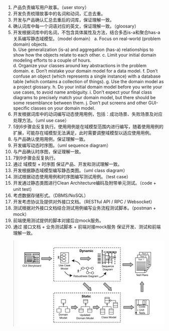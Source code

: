 1. 产品负责编写用户故事。（user story）
2. 开发负责梳理故事中的名词和动词，汇总去重。
3. 开发与产品确认汇总去重后的词库，保证理解一致。
4. 确认词库中每一个词语对应的英文，保证理解一致。（gloosary）
5. 开发根据词库中的名词，不包含具体属性及方法，结合多态is-a和聚合has-a关系编写静态域模型。（model domain）
    a. Focus on real-world (problem domain) objects.  
    b. Use generalization (is-a) and aggregation (has-a) relationships to show how the objects relate to each other.
    c. Limit your initial domain modeling efforts to a couple of hours.  
    d. Organize your classes around key abstractions in the problem domain.
    e. Don’t mistake your domain model for a data model.
    f. Don’t confuse an object (which represents a single instance) with a database table (which contains a collection of things).
    g. Use the domain model as a project glossary.
    h. Do your initial domain model before you write your use cases, to avoid name ambiguity.
    i. Don’t expect your final class diagrams to precisely match your domain model, but there should be some resemblance between them.
    j. Don’t put screens and other GUI-specific classes on your domain model.
6. 开发根据词库中的动词编写动态使用用例，包括：成功场景、失败场景及对应处理方法。（uml use case）
7. 5到6步骤会反复执行。使用用例是在域模型范围内进行编写，随着使用用例的扩展，可能存在域模型无法满足，此时需要调整域模型以适应使用用例。
8. 与产品确认使用用例，保证理解一致。
9. 开发编写动态时序图。（uml sequence diagram）
10. 与产品确认时序图，保证理解一致。
11. 7到9步骤会反复执行。
12. 通过 域模型 + 时序图 保证产品、开发和测试理解一致。
13. 开发根据静态域模型编写静态类图。（uml class diagram）
14. 测试根据动态使用用例和时序图编写测试用例。（test case）
15. 开发通过静态类图进行Clean Architecture编码及附带单元测试。（code + unit test）
16. 考虑数据存储形式。（DBMS/NoSQL）
17. 开发考虑协议及提供对外接口文档。（RESTful API / RPC / Websocket）
18. 测试根据对外接口文档结合测试用例编写业务流程测试脚本。（postman + mock）
19. 前端使用测试提供的脚本对接后台mock服务。
20. 通过 接口文档 + 业务测试脚本 + 前端对接mock服务 保证开发、测试和前端理解一致。

> ![](img/ICONIX.png)